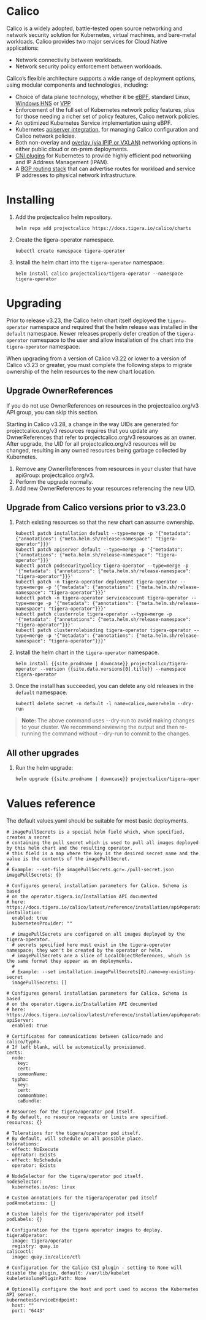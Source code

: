 # Calico

Calico is a widely adopted, battle-tested open source networking and network security solution for Kubernetes, virtual machines, and bare-metal workloads.
Calico provides two major services for Cloud Native applications:

- Network connectivity between workloads.
- Network security policy enforcement between workloads.

Calico’s flexible architecture supports a wide range of deployment options, using modular components and technologies, including:

- Choice of data plane technology, whether it be [eBPF](https://docs.tigera.io/calico/latest/operations/ebpf/use-cases-ebpf), standard Linux, [Windows HNS](https://docs.microsoft.com/en-us/virtualization/windowscontainers/container-networking/architecture) or [VPP](https://github.com/projectcalico/vpp-dataplane)
- Enforcement of the full set of Kubernetes network policy features, plus for those needing a richer set of policy features, Calico network policies.
- An optimized Kubernetes Service implementation using eBPF.
- Kubernetes [apiserver integration](./apiserver), for managing Calico configuration and Calico network policies.
- Both non-overlay and [overlay (via IPIP or VXLAN)](https://docs.tigera.io/calico/latest/networking/configuring/vxlan-ipip) networking options in either public cloud or on-prem deployments.
- [CNI plugins](https://docs.tigera.io/calico/latest/networking/determine-best-networking#calico-compatible-cni-plugins-and-cloud-provider-integrations) for Kubernetes to provide highly efficient pod networking and IP Address Management (IPAM).
- A [BGP routing stack](https://docs.tigera.io/calico/latest/networking/configuring/bgp) that can advertise routes for workload and service IP addresses to physical network infrastructure.

# Installing

1. Add the projectcalico helm repository.

   ```
   helm repo add projectcalico https://docs.tigera.io/calico/charts
   ```

1. Create the tigera-operator namespace.

   ```
   kubectl create namespace tigera-operator
   ```

1. Install the helm chart into the `tigera-operator` namespace.

   ```
   helm install calico projectcalico/tigera-operator --namespace tigera-operator
   ```

# Upgrading

Prior to release v3.23, the Calico helm chart itself deployed the `tigera-operator` namespace and required that the helm release was
installed in the `default` namespace. Newer releases properly defer creation of the `tigera-operator` namespace to the user and allow installation
of the chart into the `tigera-operator` namespace.

When upgrading from a version of Calico v3.22 or lower to a version of Calico v3.23 or greater, you must complete the following steps to migrate
ownership of the helm resources to the new chart location.

## Upgrade OwnerReferences

If you do not use OwnerReferences on resources in the projectcalico.org/v3 API group, you can skip this section.

Starting in Calico v3.28, a change in the way UIDs are generated for projectcalico.org/v3 resources requires that you update any OwnerReferences that refer to projectcalico.org/v3 resources as an owner. After upgrade, the UID for all projectcalico.org/v3 resources will be changed, resulting in any owned resources being garbage collected by Kubernetes.

1. Remove any OwnerReferences from resources in your cluster that have apiGroup: projectcalico.org/v3.
2. Perform the upgrade normally.
3. Add new OwnerReferences to your resources referencing the new UID.

## Upgrade from Calico versions prior to v3.23.0

1. Patch existing resources so that the new chart can assume ownership.

   ```
   kubectl patch installation default --type=merge -p '{"metadata": {"annotations": {"meta.helm.sh/release-namespace": "tigera-operator"}}}'
   kubectl patch apiserver default --type=merge -p '{"metadata": {"annotations": {"meta.helm.sh/release-namespace": "tigera-operator"}}}'
   kubectl patch podsecuritypolicy tigera-operator --type=merge -p '{"metadata": {"annotations": {"meta.helm.sh/release-namespace": "tigera-operator"}}}'
   kubectl patch -n tigera-operator deployment tigera-operator --type=merge -p '{"metadata": {"annotations": {"meta.helm.sh/release-namespace": "tigera-operator"}}}'
   kubectl patch -n tigera-operator serviceaccount tigera-operator --type=merge -p '{"metadata": {"annotations": {"meta.helm.sh/release-namespace": "tigera-operator"}}}'
   kubectl patch clusterrole tigera-operator --type=merge -p '{"metadata": {"annotations": {"meta.helm.sh/release-namespace": "tigera-operator"}}}'
   kubectl patch clusterrolebinding tigera-operator tigera-operator --type=merge -p '{"metadata": {"annotations": {"meta.helm.sh/release-namespace": "tigera-operator"}}}'
   ```

1. Install the helm chart in the `tigera-operator` namespace.

   ```
   helm install {{site.prodname | downcase}} projectcalico/tigera-operator --version {{site.data.versions[0].title}} --namespace tigera-operator
   ```

1. Once the install has succeeded, you can delete any old releases in the `default` namespace.

   ```
   kubectl delete secret -n default -l name=calico,owner=helm --dry-run
   ```

> **Note:** The above command uses --dry-run to avoid making changes to your cluster. We recommend reviewing
> the output and then re-running the command without --dry-run to commit to the changes.

## All other upgrades

1. Run the helm upgrade:

   ```bash
   helm upgrade {{site.prodname | downcase}} projectcalico/tigera-operator
   ```

# Values reference

The default values.yaml should be suitable for most basic deployments.

```
# imagePullSecrets is a special helm field which, when specified, creates a secret
# containing the pull secret which is used to pull all images deployed by this helm chart and the resulting operator.
# this field is a map where the key is the desired secret name and the value is the contents of the imagePullSecret.
#
# Example: --set-file imagePullSecrets.gcr=./pull-secret.json
imagePullSecrets: {}

# Configures general installation parameters for Calico. Schema is based
# on the operator.tigera.io/Installation API documented
# here: https://docs.tigera.io/calico/latest/reference/installation/api#operator.tigera.io/v1.InstallationSpec
installation:
  enabled: true
  kubernetesProvider: ""

  # imagePullSecrets are configured on all images deployed by the tigera-operator.
  # secrets specified here must exist in the tigera-operator namespace; they won't be created by the operator or helm.
  # imagePullSecrets are a slice of LocalObjectReferences, which is the same format they appear as on deployments.
  #
  # Example: --set installation.imagePullSecrets[0].name=my-existing-secret
  imagePullSecrets: []

# Configures general installation parameters for Calico. Schema is based
# on the operator.tigera.io/Installation API documented
# here: https://docs.tigera.io/calico/latest/reference/installation/api#operator.tigera.io/v1.APIServerSpec
apiServer:
  enabled: true

# Certificates for communications between calico/node and calico/typha.
# If left blank, will be automatically provisioned.
certs:
  node:
    key:
    cert:
    commonName:
  typha:
    key:
    cert:
    commonName:
    caBundle:

# Resources for the tigera/operator pod itself.
# By default, no resource requests or limits are specified.
resources: {}

# Tolerations for the tigera/operator pod itself.
# By default, will schedule on all possible place.
tolerations:
- effect: NoExecute
  operator: Exists
- effect: NoSchedule
  operator: Exists

# NodeSelector for the tigera/operator pod itself.
nodeSelector:
  kubernetes.io/os: linux

# Custom annotations for the tigera/operator pod itself
podAnnotations: {}

# Custom labels for the tigera/operator pod itself
podLabels: {}

# Configuration for the tigera operator images to deploy.
tigeraOperator:
  image: tigera/operator
  registry: quay.io
calicoctl:
  image: quay.io/calico/ctl

# Configuration for the Calico CSI plugin - setting to None will disable the plugin, default: /var/lib/kubelet
kubeletVolumePluginPath: None   

# Optionally configure the host and port used to access the Kubernetes API server.
kubernetesServiceEndpoint:
  host: ""
  port: "6443"
```
